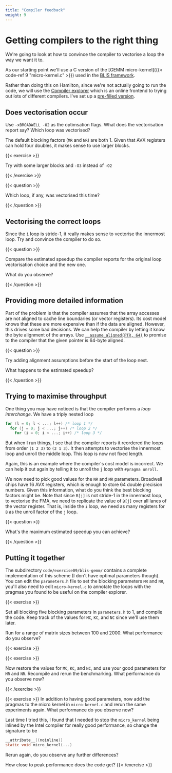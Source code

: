 ```yaml
---
title: "Compiler feedback"
weight: 9
---
```


# Getting compilers to the right thing

We're going to look at how to convince the compiler to
vectorise a loop the way we want it to.

As our starting point we'll use a C version of the [GEMM
micro-kernel]({{< code-ref 9 "micro-kernel.c" >}}) used in the [BLIS
framework](https://github.com/flame/blis/).

Rather than doing this on Hamilton, since we're not actually going to
run the code, we will use the [Compiler
explorer](https://gcc.godbolt.org) which is an online frontend to
trying out lots of different compilers. I've set up a [pre-filled
version](https://gcc.godbolt.org/z/aTnfZE).

## Does vectorisation occur

Use `-xBROADWELL -O2` as the optimsation flags. What does the
vectorisation report say? Which loop was vectorised?

The default blocking factors (`MR` and `NR`) are both 1. Given that
AVX registers can hold four doubles, it makes sense to use larger
blocks.

{{< exercise >}}

Try with some larger blocks and `-O3` instead of `-O2`

{{< /exercise >}}

{{< question >}}

Which loop, if any, was vectorised this time?

{{< /question >}}

## Vectorising the correct loops

Since the `i` loop is stride-1, it really makes sense to vectorise the
innermost loop. Try and convince the compiler to do so.

{{< question >}}

Compare the estimated speedup the compiler reports for the original
loop vectorisation choice and the new one.

What do you observe?

{{< /question >}}

## Providing more detailed information

Part of the problem is that the compiler assumes that the array
accesses are not aligned to cache line boundaries (or vector
registers). Its cost model knows that these are more expensive than if
the data are aligned. However, this drives some bad decisions. We can
help the compiler by letting it know the byte alignment of the arrays.
Use [`__assume_aligned(PTR,
64)`](https://software.intel.com/en-us/articles/data-alignment-to-assist-vectorization)
to promise to the compiler that the given pointer is 64-byte aligned.

{{< question >}}

Try adding alignment assumptions before the start of the loop nest.

What happens to the estimated speedup?

{{< /question >}}

## Trying to maximise throughput

One thing you may have noticed is that the compiler performs a _loop
interchange_. We have a triply nested loop

```c
for (l = 0; l < ...; l++) /* loop 1 */
  for (j = 0; j < ...; j++) /* loop 2 */
    for (i = 0; i < ...; i++) /* loop 3 */
```

But when I run things, I see that the compiler reports it reordered
the loops from order `(1 2 3)` to `(2 1 3)`. It then attempts to
vectorise the innermost loop and unroll the middle loop. This loop is
now not fixed length.

Again, this is an example where the compiler's cost model is
incorrect. We can help it out again by telling it to unroll the `j`
loop with `#pragma unroll`.

We now need to pick good values for the `NR` and `MR` parameters.
Broadwell chips have 16 AVX registers, which is enough to store 64
double precision numbers. Given this information, what do you think
the best blocking factors might be. Note that since `B[j]` is not
stride-1 in the innermost loop, to vectorise the FMA, we need to
replicate the value of `B[j]` over all lanes of the vector register.
That is, inside the `i` loop, we need as many registers for `B` as the
unroll factor of the `j` loop.

{{< question >}}

What's the maximum estimated speedup you can achieve?

{{< /question >}}

## Putting it together

The subdirectory `code/exercise09/blis-gemm/` contains a complete
implementation of this scheme (I don't have optimal parameters
though). You can edit the `parameters.h` file to set the blocking
parameters `MR` and `NR`, you'll also need to edit `micro-kernel.c` to
annotate the loops with the pragmas you found to be useful on the
compiler explorer.

{{< exercise >}}

Set all blocking five blocking parameters in `parameters.h` to 1, and
compile the code. Keep track of the values for `MC`, `KC`, and `NC`
since we'll use them later.

Run for a range of matrix sizes between 100 and 2000. What performance
do you observe?

{{< exercise >}}

{{< exercise >}}

Now restore the values for `MC`, `KC`, and `NC`, and use your good
parameters for `MR` and `NR`. Recompile and rerun the benchmarking.
What performance do you observe now?

{{< /exercise >}}

{{< exercise >}}
In addition to having good parameters, now add the pragmas to the
micro kernel in `micro-kernel.c` and rerun the same experiments again.
What performance do you observe now?

Last time I tried this, I found that I needed to stop the
`micro_kernel` being inlined by the Intel compiler for really good
performance, so change the signature to be

```c
__attribute__((noinline))
static void micro_kernel(...)
```

Rerun again, do you observe any further differences?

How close to peak performance does the code get?
{{< /exercise >}}
